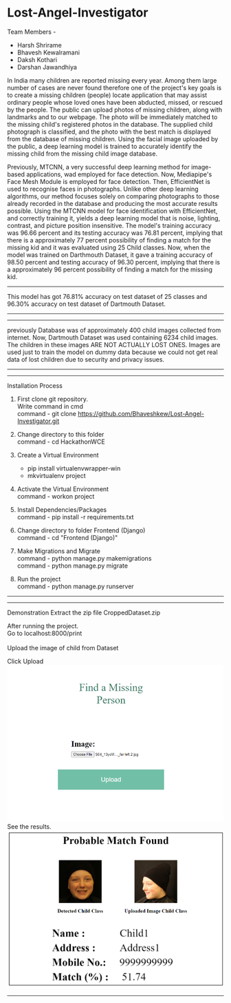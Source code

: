 # Lost-Angel-Investigator

Team Members -
<ul>
<li>Harsh Shrirame</li>
<li>Bhavesh Kewalramani</li>
<li>Daksh Kothari</li>
<li>Darshan Jawandhiya</li>
</ul>

In India many children are reported missing every year. Among them large number of cases are never found therefore one of the project's key goals is to create a missing children (people) locate application that may assist ordinary people whose loved ones have been abducted, missed, or rescued by the people. The public can upload photos of missing children, along with landmarks and to our webpage. The photo will be immediately matched to the missing child's registered photos in the database. The supplied child photograph is classified, and the photo with the best match is displayed from the database of missing children. Using the facial image uploaded by the public, a deep learning model is trained to accurately identify the missing child from the missing child image database.

Previously, MTCNN, a very successful deep learning method for image-based applications, wad employed for face detection. Now, Mediapipe's Face Mesh Module is employed for face detection. Then, EfficientNet is used to recognise faces in photographs. Unlike other deep learning algorithms, our method focuses solely on comparing photographs to those already recorded in the database and producing the most accurate results possible. Using the MTCNN model for face identification with EfficientNet, and correctly training it, yields a deep learning model that is noise, lighting, contrast, and picture position insensitive. The model's training accuracy was 96.66 percent and its testing accuracy was 76.81 percent, implying that there is a approximately 77 percent possibility of finding a match for the missing kid and it was evaluated using 25 Child classes. Now, when the model was trained on Darthmouth Dataset, it gave a training accuracy of 98.50 percent and testing accuracy of 96.30 percent, implying that there is a approximately 96 percent possibility of finding a match for the missing kid.

***
This model has got 76.81% accuracy on test dataset of 25 classes and 96.30% accuracy on test dataset of Dartmouth Dataset.
***

***

previously Database was of approximately 400 child images collected from internet. Now, Dartmouth Dataset was used containing 6234 child images.
The children in these images ARE NOT ACTUALLY LOST ONES.
Images are used just to train the model on dummy data because we could not get real data of lost children due to security and privacy issues.
***

***
Installation Process
 
1. First clone git repository.<br>
Write command in cmd <br>
command - git clone https://github.com/Bhaveshkew/Lost-Angel-Investigator.git

2. Change directory to this folder <br>
command - cd HackathonWCE  <br>

3. Create a Virtual Environment <br>
	- pip install virtualenvwrapper-win <br>
	- mkvirtualenv project

4. Activate the Virtual Environment <br>
command - workon project <br>

5. Install Dependencies/Packages <br>
command - pip install -r requirements.txt <br>

6. Change directory to folder Frontend (Django) <br>
command - cd "Frontend (Django)" <br>

7. Make Migrations and Migrate <br>
command - python manage.py makemigrations <br>
command - python manage.py migrate <br>

8. Run the project <br>
command - python manage.py runserver <br>
***

***
Demonstration
Extract the zip file CroppedDataset.zip <br>

After running the project. <br> 
Go to localhost:8000/print <br>
<br>
Upload the image of child from Dataset <br>

Click Upload <br>
<img src="RESULTS/2.png"></img>
See the results. <br>
<img src="RESULTS/3.png"></img>
***
